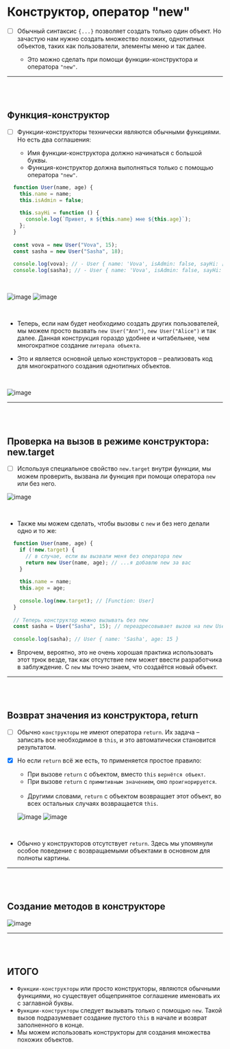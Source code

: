 # Конструктор, оператор "new"

- [ ] Обычный синтаксис `{...}` позволяет создать только один объект. Но зачастую нам нужно создать множество похожих, однотипных объектов, таких как пользователи, элементы меню и так далее.

  + Это можно сделать при помощи функции-конструктора и оператора `"new"`.

<hr>
<br>
<br>

<h2>Функция-конструктор</h2>

- [ ] Функции-конструкторы технически являются обычными функциями. Но есть два соглашения:

  + Имя функции-конструктора должно начинаться с большой буквы.
  + Функция-конструктор должна выполняться только с помощью оператора `"new"`.
     
```javascript
  function User(name, age) {
    this.name = name;
    this.isAdmin = false;
  
    this.sayHi = function () {
      console.log(`Привет, я ${this.name} мне ${this.age}`);
    };
  }
  
  const vova = new User("Vova", 15);
  const sasha = new User("Sasha", 18);
  
  console.log(vova); // - User { name: 'Vova', isAdmin: false, sayHi: [Function (anonymous)] }
  console.log(sasha); // - User { name: 'Vova', isAdmin: false, sayHi: [Function (anonymous)] }
```

<br>

![image](https://github.com/acidshotgun/learn-js-vanilla/assets/117285472/4780949f-cf72-4018-90fe-dc5d8996631b)
![image](https://github.com/acidshotgun/learn-js-vanilla/assets/117285472/ea20e2be-9a04-488b-ae94-9aed957b6bcf)

<br>

  + Теперь, если нам будет необходимо создать других пользователей, мы можем просто вызвать `new User("Ann")`, `new User("Alice")` и так далее. Данная конструкция гораздо удобнее и читабельнее, чем многократное создание `литерала объекта`.

  + Это и является основной целью конструкторов – реализовать код для многократного создания однотипных объектов.

<br>

![image](https://github.com/acidshotgun/learn-js-vanilla/assets/117285472/05ddd69a-6f78-45cb-9997-a5ba9c0481af)

<hr>
<br>
<br>

<h2>Проверка на вызов в режиме конструктора: new.target</h2>

- [ ] Используя специальное свойство `new.target` внутри функции, мы можем проверить, вызвана ли функция при помощи оператора `new` или без него.

![image](https://github.com/acidshotgun/learn-js-vanilla/assets/117285472/30bdf6de-6798-4d6c-b17a-9f20059a7ef1)

<br>

  + Также мы можем сделать, чтобы вызовы с `new` и без него делали одно и то же:

```javascript
  function User(name, age) {
    if (!new.target) {
      // в случае, если вы вызвали меня без оператора new
      return new User(name, age); // ...я добавлю new за вас
    }
  
    this.name = name;
    this.age = age;
  
    console.log(new.target); // [Function: User]
  }
  
  // Теперь конструктор можно вызывать без new
  const sasha = User("Sasha", 15); // переадресовывает вызов на new User
  
  console.log(sasha); // User { name: 'Sasha', age: 15 }
```

  + Впрочем, вероятно, это не очень хорошая практика использовать этот трюк везде, так как отсутствие new может ввести разработчика в заблуждение. С `new` мы точно знаем, что создаётся новый объект.

<hr>
<br>
<br>

<h2>Возврат значения из конструктора, return</h2>

- [ ] Обычно `конструкторы` не имеют оператора `return`. Их задача – записать все необходимое в `this`, и это автоматически становится результатом.

- [x] Но если `return` всё же есть, то применяется простое правило:

    + При вызове `return` с объектом, вместо `this` `вернётся объект`.
    + При вызове `return` с `примитивным значением`, оно `проигнорируется`.
     
    <br>

    + Другими словами, `return` с объектом возвращает этот объект, во всех остальных случаях возвращается `this`.

    ![image](https://github.com/acidshotgun/learn-js-vanilla/assets/117285472/393dc395-0ae2-4079-ade5-818770940f7d)
    ![image](https://github.com/acidshotgun/learn-js-vanilla/assets/117285472/68e703f7-4581-42f0-a5c9-df7852ef8e2b)

<br>

+ Обычно у конструкторов отсутствует `return`. Здесь мы упомянули особое поведение с возвращаемыми объектами в основном для полноты картины.

<hr>
<br>
<br>

<h2>Создание методов в конструкторе</h2>

![image](https://github.com/acidshotgun/learn-js-vanilla/assets/117285472/3f660600-a8e4-4d54-acc7-3b6b215983a9)

<hr>
<br>
<br>

<h2>ИТОГО</h2>

  + `Функции-конструкторы` или просто конструкторы, являются обычными функциями, но существует общепринятое соглашение именовать их с заглавной буквы.
  + `Функции-конструкторы` следует вызывать только с помощью `new`. Такой вызов подразумевает создание пустого `this` в начале и возврат заполненного в конце.
  + Мы можем использовать конструкторы для создания множества похожих объектов.
